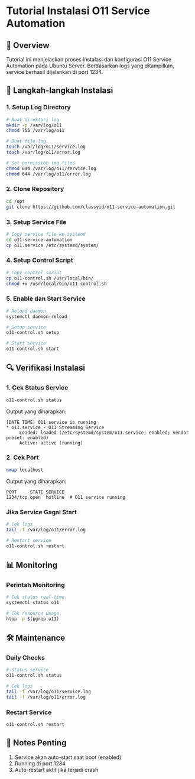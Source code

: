 # Tutorial Instalasi O11 Service Automation

## 📝 Overview
Tutorial ini menjelaskan proses instalasi dan konfigurasi O11 Service Automation pada Ubuntu Server. Berdasarkan logs yang ditampilkan, service berhasil dijalankan di port 1234.

## 🚀 Langkah-langkah Instalasi

### 1. Setup Log Directory
```bash
# Buat direktori log
mkdir -p /var/log/o11
chmod 755 /var/log/o11

# Buat file log
touch /var/log/o11/service.log
touch /var/log/o11/error.log

# Set permission log files
chmod 644 /var/log/o11/service.log
chmod 644 /var/log/o11/error.log
```

### 2. Clone Repository
```bash
cd /opt
git clone https://github.com/classyid/o11-service-automation.git
```

### 3. Setup Service File
```bash
# Copy service file ke systemd
cd o11-service-automation
cp o11.service /etc/systemd/system/
```

### 4. Setup Control Script
```bash
# Copy control script
cp o11-control.sh /usr/local/bin/
chmod +x /usr/local/bin/o11-control.sh
```

### 5. Enable dan Start Service
```bash
# Reload daemon
systemctl daemon-reload

# Setup service
o11-control.sh setup

# Start service
o11-control.sh start
```

## 🔍 Verifikasi Instalasi

### 1. Cek Status Service
```bash
o11-control.sh status
```
Output yang diharapkan:
```
[DATE TIME] O11 service is running
* o11.service - O11 Streaming Service
     Loaded: loaded (/etc/systemd/system/o11.service; enabled; vendor preset: enabled)
     Active: active (running)
```

### 2. Cek Port
```bash
nmap localhost
```
Output yang diharapkan:
```
PORT     STATE SERVICE
1234/tcp open  hotline  # O11 service running
```

### Jika Service Gagal Start
```bash
# Cek logs
tail -f /var/log/o11/error.log

# Restart service
o11-control.sh restart
```

## 📊 Monitoring

### Perintah Monitoring
```bash
# Cek status real-time
systemctl status o11

# Cek resource usage
htop -p $(pgrep o11)
```

## 🛠️ Maintenance

### Daily Checks
```bash
# Status service
o11-control.sh status

# Cek logs
tail -f /var/log/o11/service.log
tail -f /var/log/o11/error.log
```

### Restart Service
```bash
o11-control.sh restart
```

## 📝 Notes Penting
1. Service akan auto-start saat boot (enabled)
2. Running di port 1234
3. Auto-restart aktif jika terjadi crash
